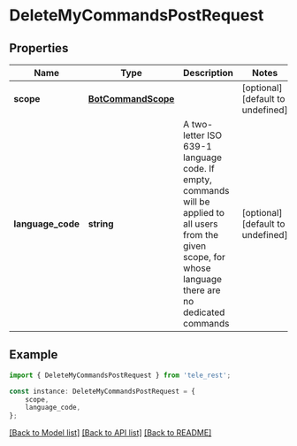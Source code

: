 # DeleteMyCommandsPostRequest


## Properties

Name | Type | Description | Notes
------------ | ------------- | ------------- | -------------
**scope** | [**BotCommandScope**](BotCommandScope.md) |  | [optional] [default to undefined]
**language_code** | **string** | A two-letter ISO 639-1 language code. If empty, commands will be applied to all users from the given scope, for whose language there are no dedicated commands | [optional] [default to undefined]

## Example

```typescript
import { DeleteMyCommandsPostRequest } from 'tele_rest';

const instance: DeleteMyCommandsPostRequest = {
    scope,
    language_code,
};
```

[[Back to Model list]](../README.md#documentation-for-models) [[Back to API list]](../README.md#documentation-for-api-endpoints) [[Back to README]](../README.md)
